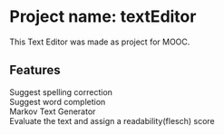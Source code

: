 # Project name: textEditor
This Text Editor was made as project for MOOC.

## Features
Suggest spelling correction  
Suggest word completion  
Markov Text Generator  
Evaluate the text and assign a readability(flesch) score
